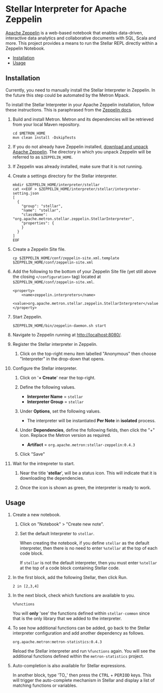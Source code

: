 <!--
Licensed to the Apache Software Foundation (ASF) under one
or more contributor license agreements.  See the NOTICE file
distributed with this work for additional information
regarding copyright ownership.  The ASF licenses this file
to you under the Apache License, Version 2.0 (the
"License"); you may not use this file except in compliance
with the License.  You may obtain a copy of the License at

    http://www.apache.org/licenses/LICENSE-2.0

Unless required by applicable law or agreed to in writing, software
distributed under the License is distributed on an "AS IS" BASIS,
WITHOUT WARRANTIES OR CONDITIONS OF ANY KIND, either express or implied.
See the License for the specific language governing permissions and
limitations under the License.
-->

Stellar Interpreter for Apache Zeppelin
=======================================

[Apache Zeppelin](https://zeppelin.apache.org/) is a web-based notebook that enables data-driven, interactive data analytics and collaborative documents with SQL, Scala and more.  This project provides a means to run the Stellar REPL directly within a Zeppelin Notebook.

* [Installation](#installation)
* [Usage](#usage)


Installation
------------

Currently, you need to manually install the Stellar Interpreter in Zeppelin. In the future this step could be automated by the Metron Mpack.

To install the Stellar Interpreter in your Apache Zeppelin installation, follow these instructions.  This is paraphrased from the [Zeppelin docs](https://zeppelin.apache.org/docs/latest/development/writingzeppelininterpreter.html#install-your-interpreter-binary).

1. Build and install Metron. Metron and its dependencies will be retrieved from your local Maven repository.

    ```
    cd $METRON_HOME
    mvn clean install -DskipTests
    ```

1. If you do not already have Zeppelin installed, [download and unpack Apache Zeppelin](https://zeppelin.apache.org/download.html).  The directory in which you unpack Zeppelin will be referred to as `$ZEPPELIN_HOME`.

1. If Zeppelin was already installed, make sure that it is not running.

1. Create a settings directory for the Stellar interpreter.

    ```
    mkdir $ZEPPELIN_HOME/interpreter/stellar
    cat <<EOF > $ZEPPELIN_HOME/interpreter/stellar/interpreter-setting.json
    [
      {
        "group": "stellar",
        "name": "stellar",
        "className": "org.apache.metron.stellar.zeppelin.StellarInterpreter",
        "properties": {
        }
      }
    ]
    EOF
    ```

1. Create a Zeppelin Site file.

    ```
    cp $ZEPPELIN_HOME/conf/zeppelin-site.xml.template $ZEPPELIN_HOME/conf/zeppelin-site.xml
    ```

1. Add the following to the bottom of your Zeppelin Site file (yet still above the closing `</configuration>` tag) located at `$ZEPPELIN_HOME/conf/zeppelin-site.xml`.

    ```
    <property>
        <name>zeppelin.interpreters</name>
        <value>org.apache.metron.stellar.zeppelin.StellarInterpreter</value>
    </property>
    ```

1. Start Zeppelin.  

    ```
    $ZEPPELIN_HOME/bin/zeppelin-daemon.sh start
    ```

1. Navigate to Zeppelin running at [http://localhost:8080/](http://localhost:8080/).

1. Register the Stellar interpreter in Zeppelin.

    1. Click on the top-right menu item labelled "Anonymous" then choose "Interpreter" in the drop-down that opens.    

1. Configure the Stellar interpreter.

    1. Click on '**+ Create**' near the top-right.

    1. Define the following values.
        * **Interpreter Name** = `stellar`
        * **Interpreter Group** = `stellar`

    1. Under **Options**, set the following values.
        * The interpreter will be instantiated **Per Note**  in **isolated** process.

    1. Under **Dependencies**, define the following fields, then click the "+" icon.  Replace the Metron version as required.
        * **Artifact** = `org.apache.metron:stellar-zeppelin:0.4.3`

    1. Click "Save"

1. Wait for the intrepreter to start.

    1. Near the title '**stellar**', will be a status icon.  This will indicate that it is downloading the dependencies.  

    1. Once the icon is shown as green, the interpreter is ready to work.

Usage
-----

1. Create a new notebook.  

    1. Click on "Notebook" > "Create new note".

    1. Set the default Interpreter to `stellar`.

        When creating the notebook, if you define `stellar` as the default interpreter, then there is no need to enter `%stellar` at the top of each code block.
        
        If `stellar` is not the default interpreter, then you must enter `%stellar` at the top of a code block containing Stellar code.

1. In the first block, add the following Stellar, then click Run.

    ```
    2 in [2,3,4]
    ```
        
1. In the next block, check which functions are available to you.

    ```
    %functions
    ```
        
    You will **only** 'see' the functions defined within `stellar-common` since that is the only library that we added to the interpreter.  
    
1. To see how additional functions can be added, go back to the Stellar interpreter configuration and add another dependency as follows.
    
    ```
    org.apache.metron:metron-statistics:0.4.3
    ```
    
    Reload the Stellar interpreter and run `%functions` again.  You will see the additional functions defined within the `metron-statistics` project.
    
1. Auto-completion is also available for Stellar expressions.  

    In another block, type 'TO_' then press the <kbd>CTRL</kbd> + <kbd>PERIOD</kbd> keys. This will trigger the auto-complete mechanism in Stellar and display a list of matching functions or variables.
